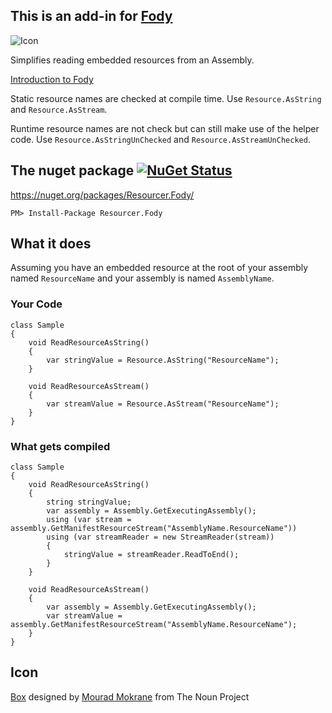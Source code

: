 ## This is an add-in for [Fody](https://github.com/Fody/Fody/) 

![Icon](https://raw.github.com/Fody/Resourcer/master/Icons/package_icon.png)

Simplifies reading embedded resources from an Assembly.

[Introduction to Fody](http://github.com/Fody/Fody/wiki/SampleUsage)

Static resource names are checked at compile time. Use `Resource.AsString` and `Resource.AsStream`.

Runtime resource names are not check but can still make use of the helper code. Use `Resource.AsStringUnChecked` and `Resource.AsStreamUnChecked`. 

## The nuget package  [![NuGet Status](http://img.shields.io/nuget/v/Resourcer.Fody.svg?style=flat)](https://www.nuget.org/packages/Resourcer.Fody/)

https://nuget.org/packages/Resourcer.Fody/

    PM> Install-Package Resourcer.Fody
    
## What it does 

Assuming you have an embedded resource at the root of your assembly named `ResourceName` and your assembly is named `AssemblyName`.

### Your Code

    class Sample
    {
        void ReadResourceAsString()
        {
            var stringValue = Resource.AsString("ResourceName");
        }

        void ReadResourceAsStream()
        {
            var streamValue = Resource.AsStream("ResourceName");
        }
    }

### What gets compiled

    class Sample
    {
        void ReadResourceAsString()
        {
            string stringValue;
            var assembly = Assembly.GetExecutingAssembly();
            using (var stream = assembly.GetManifestResourceStream("AssemblyName.ResourceName"))
            using (var streamReader = new StreamReader(stream))
            {
                stringValue = streamReader.ReadToEnd();
            }
        }

        void ReadResourceAsStream()
        {
            var assembly = Assembly.GetExecutingAssembly();
            var streamValue = assembly.GetManifestResourceStream("AssemblyName.ResourceName");
        }
    }
    
## 

## Icon

<a href="http://thenounproject.com/noun/box/#icon-No11029" target="_blank">Box</a> designed by <a href="http://thenounproject.com/molumen" target="_blank">Mourad Mokrane</a> from The Noun Project
